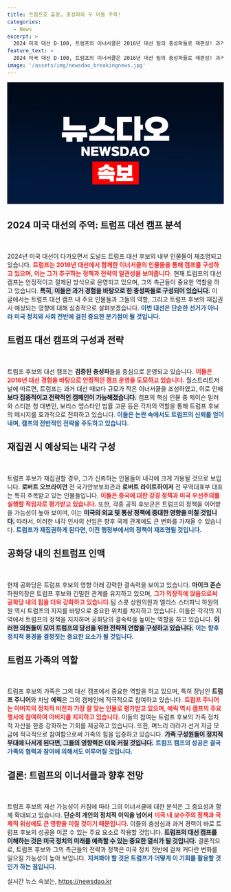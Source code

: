 ```yaml
---
title: 트럼프호 출항… 충성파와 두 아들 주목!
categories:
  - News
excerpt: >
  2024 미국 대선 D-100, 트럼프의 이너서클은 2016년 대선 팀의 충성파들로 재편성! 과거와 현재가 만나는 이번 대선, 누구보다 강한 결속력을 자랑하는 공화당의 심층 분석을 통해 미 대선의 흐름을 예측해보자!
feature_text: >
  2024 미국 대선 D-100, 트럼프의 이너서클은 2016년 대선 팀의 충성파들로 재편성! 과거와 현재가 만나는 이번 대선, 누구보다 강한 결속력을 자랑하는 공화당의 심층 분석을 통해 미 대선의 흐름을 예측해보자!
image: '/assets/img/newsdao_breakingnews.jpg'
---
```


<p><img src="/assets/img/newsdao_breakingnews.jpg" alt="flaretime 속보" /></p>

<h2 data-ke-size="size26">2024 미국 대선의 주역: 트럼프 대선 캠프 분석</h2>

<p data-ke-size="size16">&nbsp;</p>

<p>2024년 미국 대선이 다가오면서 도널드 트럼프 대선 후보의 내부 인물들이 재조명되고 있습니다. <b><span style="color: #ee2323;">트럼프는 2016년 대선에서 함께한 이너서클의 인물들을 통해 캠프를 구성하고 있으며, 이는 그가 추구하는 정책과 전략의 일관성을 보여줍니다.</span></b> 현재 트럼프의 대선 캠프는 안정적이고 절제된 방식으로 운영되고 있으며, 그의 측근들이 중요한 역할을 하고 있습니다. <b><span style="background-color: #21538527;">특히, 이들은 과거 경험을 바탕으로 한 충성파들로 구성되어 있습니다.</span></b> 이 글에서는 트럼프 대선 캠프 내 주요 인물들과 그들의 역할, 그리고 트럼프 후보의 재집권 시 예상되는 영향에 대해 심층적으로 살펴보겠습니다. <b><span style="color: #1a5490;">이번 대선은 단순한 선거가 아니라 미국 정치와 사회 전반에 걸친 중요한 분기점이 될 것입니다.</span></b></p>

<h2 data-ke-size="size26">트럼프 대선 캠프의 구성과 전략</h2>

<p data-ke-size="size16">&nbsp;</p>

<p>트럼프 후보의 대선 캠프는 <b>검증된 충성파</b>들을 중심으로 운영되고 있습니다. <b><span style="color: #ee2323;">이들은 2016년 대선 경험을 바탕으로 안정적인 캠프 운영을 도모하고 있습니다.</span></b> 월스트리트저널에 따르면, 트럼프는 과거 대선 때보다 규모가 작은 이너서클을 조성하였고, 이로 인해 <b><span style="background-color: #21538527;">보다 집중적이고 전략적인 캠페인이 가능해졌습니다.</span></b> 캠프의 핵심 인물 중 제이슨 밀러와 스티븐 청 대변인, 보리스 엡스타인 법률 고문 등은 각자의 역할을 통해 트럼프 후보의 메시지를 효과적으로 전파하고 있습니다. <b><span style="color: #1a5490;">이들은 논란 속에서도 트럼프의 신뢰를 얻어내며, 캠프의 전반적인 전략을 주도하고 있습니다.</span></b></p>

<h2 data-ke-size="size26">재집권 시 예상되는 내각 구성</h2>

<p data-ke-size="size16">&nbsp;</p>

<p>트럼프 후보가 재집권할 경우, 그가 신뢰하는 인물들이 내각에 크게 기용될 것으로 보입니다. <b>로버트 오브라이언</b> 전 국가안보보좌관과 <b>로버트 라이트하이저</b> 전 무역대표부 대표는 특히 주목받고 있는 인물들입니다. <b><span style="color: #ee2323;">이들은 중국에 대한 강경 정책과 미국 우선주의를 실행할 적임자로 평가받고 있습니다.</span></b> 또한, 각종 공직 후보군은 트럼프의 정책을 이어받을 가능성이 높아 보이며, 이는 <b><span style="background-color: #21538527;">미국의 외교 및 통상 정책에 중대한 영향을 미칠 것입니다.</span></b> 따라서, 이러한 내각 인사의 선임은 향후 국제 관계에도 큰 변화를 가져올 수 있습니다. <b><span style="color: #1a5490;">트럼프가 재집권하게 된다면, 이전 행정부에서의 정책이 재조명될 것입니다.</span></b></p>

<h2 data-ke-size="size26">공화당 내의 친트럼프 인맥</h2>

<p data-ke-size="size16">&nbsp;</p>

<p>현재 공화당은 트럼프 후보의 영향 아래 강력한 결속력을 보이고 있습니다. <b>마이크 존슨</b> 하원의장은 트럼프 후보와 긴밀한 관계를 유지하고 있으며, <b><span style="color: #ee2323;">그가 의장직에 앉음으로써 공화당 내의 힘을 더욱 강화하고 있습니다.</span></b>팀 스콧 상원의원과 엘리스 스터파닉 하원의원 역시 트럼프의 지지를 바탕으로 중요한 위치를 차지하고 있습니다. 이들은 각각의 지역에서 트럼프의 정책을 지지하며 공화당의 결속력을 높이는 역할을 하고 있습니다. <b><span style="background-color: #21538527;">이러한 의원들이 모여 트럼프의 당선을 위한 전략적 연합을 구성하고 있습니다.</span></b> <b><span style="color: #1a5490;">이는 향후 정치적 풍경을 결정짓는 중요한 요소가 될 것입니다.</span></b></p>

<h2 data-ke-size="size26">트럼프 가족의 역할</h2>

<p data-ke-size="size16">&nbsp;</p>

<p>트럼프 후보의 가족은 그의 대선 캠프에서 중요한 역할을 하고 있으며, 특히 장남인 <b>트럼프 주니어</b>와 차남 <b>에릭</b>은 그의 캠페인에 적극적으로 참여하고 있습니다. <b><span style="color: #ee2323;">트럼프 주니어는 아버지의 정치적 비전과 가장 잘 맞는 인물로 평가받고 있으며, 에릭 역시 캠프의 주요 행사에 참여하여 아버지를 지지하고 있습니다.</span></b> 이들의 참여는 트럼프 후보의 가족 정치적 자산을 한층 강화하는 기회를 제공하고 있습니다. 또한, 며느리 라라가 선거 자금 모금에 적극적으로 참여함으로써 가족의 힘을 입증하고 있습니다. <b><span style="background-color: #21538527;">가족 구성원들이 정치적 무대에 나서게 된다면, 그들의 영향력은 더욱 커질 것입니다.</span></b> <b><span style="color: #1a5490;">트럼프 캠프의 성공은 결국 가족의 협력과 참여에 의해서도 이루어질 것입니다.</span></b></p>

<h2 data-ke-size="size26">결론: 트럼프의 이너서클과 향후 전망</h2>

<p data-ke-size="size16">&nbsp;</p>

<p>트럼프 후보의 재선 가능성이 커짐에 따라 그의 이너서클에 대한 분석은 그 중요성과 함께 확대되고 있습니다. <b>단순히 개인의 정치적 이익을 넘어서</b> <b><span style="color: #ee2323;">미국 내 보수주의 정책과 국제적 위상에도 큰 영향을 미칠 것이기 때문입니다.</span></b> 이들의 충성심과 과거 경력이 바로 트럼프 후보의 성공을 이끌 수 있는 주요 요소로 작용할 것입니다. <b><span style="background-color: #21538527;">트럼프의 대선 캠프를 이해하는 것은 미국 정치의 미래를 예측할 수 있는 중요한 열쇠가 될 것입니다.</span></b> 결론적으로, 트럼프 후보와 그의 측근들의 전략과 정책은 미국 정치 전반에 걸쳐 커다란 변화를 일으킬 가능성이 높아 보입니다. <b><span style="color: #1a5490;">지켜봐야 할 것은 트럼프가 어떻게 이 기회를 활용할 것인가 하는 점입니다.</span></b></p>

<p data-ke-size="size16"></p>
실시간 뉴스 속보는, <a href="https://newsdao.kr" rel="dofollow">https://newsdao.kr</a>


